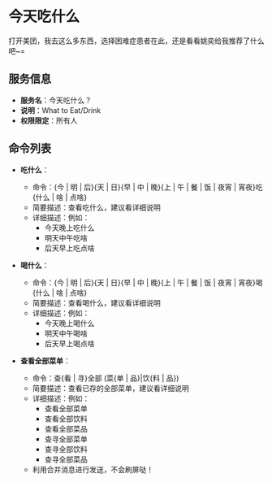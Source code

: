 # 今天吃什么
打开美团，我去这么多东西，选择困难症患者在此，还是看看姚奕给我推荐了什么吧~=

## 服务信息
- **服务名**：今天吃什么？
- **说明**：What to Eat/Drink
- **权限限定**：所有人

## 命令列表
- **吃什么**：
  - 命令：\{今 | 明 | 后}\{天 | 日}\{早 | 中 | 晚}\{上 | 午 | 餐 | 饭 | 夜宵 | 宵夜}吃\{什么 | 啥 | 点啥}
  - 简要描述：查看吃什么，建议看详细说明
  - 详细描述：例如：
    - 今天晚上吃什么
    - 明天中午吃啥
    - 后天早上吃点啥

- **喝什么**：
  - 命令：\{今 | 明 | 后}\{天 | 日}\{早 | 中 | 晚}\{上 | 午 | 餐 | 饭 | 夜宵 | 宵夜}喝\{什么 | 啥 | 点啥}
  - 简要描述：查看喝什么，建议看详细说明
  - 详细描述：例如：
    - 今天晚上喝什么
    - 明天中午喝啥
    - 后天早上喝点啥

- **查看全部菜单**：
  - 命令：查\{看 | 寻}全部 (菜\{单 | 品}|饮\{料 | 品})
  - 简要描述：查看已存的全部菜单，建议看详细说明
  - 详细描述：例如：
    - 查看全部菜单
    - 查看全部饮料
    - 查看全部菜品
    - 查寻全部菜单
    - 查寻全部饮料
    - 查寻全部菜品
  - 利用合并消息进行发送，不会刷屏哒！